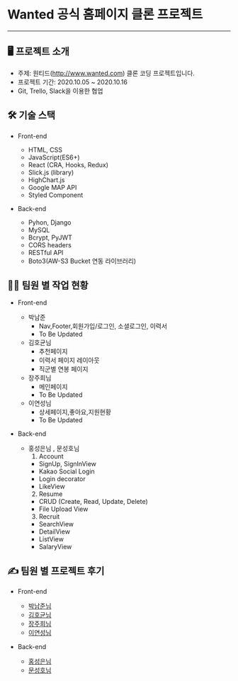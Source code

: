 
# Wanted 공식 홈페이지 클론 프로젝트 
-----------------------------------
## 🖥 프로젝트 소개


* 주제: 원티드(http://www.wanted.com) 클론 코딩 프로젝트입니다.
* 프로젝트 기간: 2020.10.05 ~ 2020.10.16
* Git, Trello, Slack을 이용한 협업

## 🛠 기술 스택

* Front-end
  - HTML, CSS
  - JavaScript(ES6+)
  - React (CRA, Hooks, Redux)
  - Slick.js (library)
  - HighChart.js
  - Google MAP API
  - Styled Component
  
* Back-end
  - Pyhon, Django
  - MySQL
  - Bcrypt, PyJWT
  - CORS headers
  - RESTful API
  - Boto3(AW-S3 Bucket 연동 라이브러리)

## 🧑‍💻 팀원 별 작업 현황

* Front-end
  - 박남준
    * Nav,Footer,회원가입/로그인, 소셜로그인, 이력서
    * To Be Updated
  - 김호균님
    * 추천페이지
    * 이력서 페이지 레이아웃
    * 직군별 연봉 페이지
  - 장주희님
    * 메인페이지
     * To Be Updated
  - 이연성님
    * 상세페이지,좋아요,지원현황
     * To Be Updated
    
 
* Back-end
  - 홍성은님 , 문성호님
    1. Account
      - SignUp, SignInView
      - Kakao Social Login
      - Login decorator
      - LikeView
    2. Resume
      - CRUD (Create, Read, Update, Delete)
      - File Upload View
    3. Recruit
      - SearchView
      - DetailView
      - ListView
      - SalaryView

## ✍️ 팀원 별 프로젝트 후기
  - Front-end
  
    * [박남준님]()
    * [김호균님](https://velog.io/@kyman19940214)
    * [장주희님]()
    * [이연성님]()
    
  - Back-end
   
    * [홍성은님]()
    * [문성호님]()
